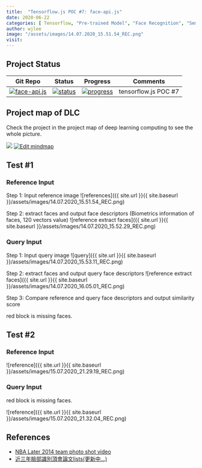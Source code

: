 ```yaml
---
title:  "Tensorflow.js POC #7: face-api.js"
date: 2020-06-22
categories: [ Tensorflow, "Pre-trained Model", "Face Recognition", "Semi-Supervised Learning"]
author: wjlee
image: "/assets/images/14.07.2020_15.51.54_REC.png"
visit:
---
```


## Project Status

| Git Repo                                                                                                                                         | Status                                                                                                                                                                | Progress                                                                                                                    | Comments                                                     |
|--------------------------------------------------------------------------------------------------------------------------------------------------|-----------------------------------------------------------------------------------------------------------------------------------------------------------------------|----------------------------------------------------------------------------------------------------------------------------------------|--------------------------------------------------------------|
| [![face-api.js](https://img.shields.io/badge/face_api.js-gray?logo=tensorflow)](https://git.barco.com/users/wjlee/repos/face-api.js/browse) | [![status](https://tailab.barco.com:9443/deeplearningcomputing/tfjs-models/badges/master/pipeline.svg)](https://tailab.barco.com:9443/deeplearningcomputing/face-api.js/pipelines) | [![progress](https://img.shields.io/badge/face_api.js-POC-red?logo=javascript)](http://dlc.barco.com:3001/face_recognition)|tensorflow.js POC #7|

## Project map of  DLC

Check the project in the project map of deep learning computing to see the whole picture.

![](https://rebrand.ly/dlc_png_url)
[![Edit mindmap](https://img.shields.io/badge/Edit-blue?logo=visual-studio-code)](https://rebrand.ly/dlc_uml_url)

## Test #1
### Reference Input

Step 1: Input reference image
![references]({{ site.url }}{{ site.baseurl }}/assets/images/14.07.2020_15.51.54_REC.png)

Step 2: extract faces and output face descriptors (Biometrics information of faces, 120 vectors value) 
![reference extract faces]({{ site.url }}{{ site.baseurl }}/assets/images/14.07.2020_15.52.29_REC.png)

### Query Input

Step 1: Input query image
![query]({{ site.url }}{{ site.baseurl }}/assets/images/14.07.2020_15.53.11_REC.png)

Step 2: extract faces and output query face descriptors 
![reference extract faces]({{ site.url }}{{ site.baseurl }}/assets/images/14.07.2020_16.05.01_REC.png)

Step 3: Compare reference and query face descriptors and output similarity score

red block is missing faces.

## Test #2

### Reference Input

![reference]({{ site.url }}{{ site.baseurl }}/assets/images/15.07.2020_21.29.19_REC.png)

### Query Input

red block is missing faces.

![reference]({{ site.url }}{{ site.baseurl }}/assets/images/15.07.2020_21.32.04_REC.png)



## References
* [NBA Later 2014 team photo shot video](https://www.nba.com/lakers/video/2014/03/20/140320PhotoShootmov-3206041/)
* [近三年臉部識別頂會論文lists(更新中...)](https://www.itread01.com/content/1548761947.html)